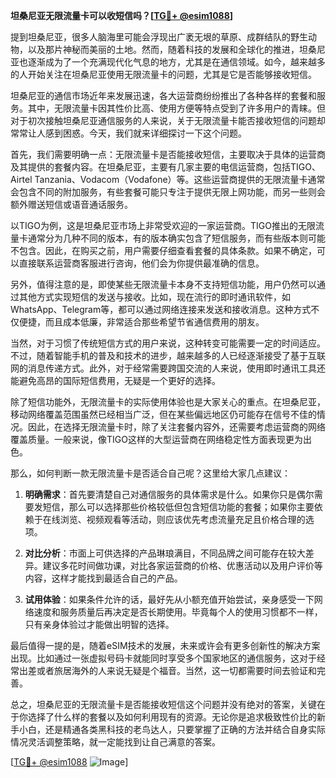**坦桑尼亚无限流量卡可以收短信吗？[[TG💪+ @esim1088](https://t.me/s/esim1088)]**

提到坦桑尼亚，很多人脑海里可能会浮现出广袤无垠的草原、成群结队的野生动物，以及那片神秘而美丽的土地。然而，随着科技的发展和全球化的推进，坦桑尼亚也逐渐成为了一个充满现代化气息的地方，尤其是在通信领域。如今，越来越多的人开始关注在坦桑尼亚使用无限流量卡的问题，尤其是它是否能够接收短信。

坦桑尼亚的通信市场近年来发展迅速，各大运营商纷纷推出了各种各样的套餐和服务。其中，无限流量卡因其性价比高、使用方便等特点受到了许多用户的青睐。但对于初次接触坦桑尼亚通信服务的人来说，关于无限流量卡能否接收短信的问题却常常让人感到困惑。今天，我们就来详细探讨一下这个问题。

首先，我们需要明确一点：无限流量卡是否能接收短信，主要取决于具体的运营商及其提供的套餐内容。在坦桑尼亚，主要有几家主要的电信运营商，包括TIGO、Airtel Tanzania、Vodacom（Vodafone）等。这些运营商提供的无限流量卡通常会包含不同的附加服务，有些套餐可能只专注于提供无限上网功能，而另一些则会额外赠送短信或语音通话服务。

以TIGO为例，这是坦桑尼亚市场上非常受欢迎的一家运营商。TIGO推出的无限流量卡通常分为几种不同的版本，有的版本确实包含了短信服务，而有些版本则可能不包含。因此，在购买之前，用户需要仔细查看套餐的具体条款。如果不确定，可以直接联系运营商客服进行咨询，他们会为你提供最准确的信息。

另外，值得注意的是，即使某些无限流量卡本身不支持短信功能，用户仍然可以通过其他方式实现短信的发送与接收。比如，现在流行的即时通讯软件，如WhatsApp、Telegram等，都可以通过网络连接来发送和接收消息。这种方式不仅便捷，而且成本低廉，非常适合那些希望节省通信费用的朋友。

当然，对于习惯了传统短信方式的用户来说，这种转变可能需要一定的时间适应。不过，随着智能手机的普及和技术的进步，越来越多的人已经逐渐接受了基于互联网的消息传递方式。此外，对于经常需要跨国交流的人来说，使用即时通讯工具还能避免高昂的国际短信费用，无疑是一个更好的选择。

除了短信功能外，无限流量卡的实际使用体验也是大家关心的重点。在坦桑尼亚，移动网络覆盖范围虽然已经相当广泛，但在某些偏远地区仍可能存在信号不佳的情况。因此，在选择无限流量卡时，除了关注套餐内容外，还需要考虑运营商的网络覆盖质量。一般来说，像TIGO这样的大型运营商在网络稳定性方面表现更为出色。

那么，如何判断一款无限流量卡是否适合自己呢？这里给大家几点建议：

1. **明确需求**：首先要清楚自己对通信服务的具体需求是什么。如果你只是偶尔需要发短信，那么可以选择那些价格较低但包含短信功能的套餐；如果你主要依赖于在线浏览、视频观看等活动，则应该优先考虑流量充足且价格合理的选项。

2. **对比分析**：市面上可供选择的产品琳琅满目，不同品牌之间可能存在较大差异。建议多花时间做功课，对比各家运营商的价格、优惠活动以及用户评价等内容，这样才能找到最适合自己的产品。

3. **试用体验**：如果条件允许的话，最好先从小额充值开始尝试，亲身感受一下网络速度和服务质量后再决定是否长期使用。毕竟每个人的使用习惯都不一样，只有亲身体验过才能做出明智的选择。

最后值得一提的是，随着eSIM技术的发展，未来或许会有更多创新性的解决方案出现。比如通过一张虚拟号码卡就能同时享受多个国家地区的通信服务，这对于经常出差或者旅居海外的人来说无疑是个福音。当然，这一切都需要时间去验证和完善。

总之，坦桑尼亚的无限流量卡是否能接收短信这个问题并没有绝对的答案，关键在于你选择了什么样的套餐以及如何利用现有的资源。无论你是追求极致性价比的新手小白，还是精通各类黑科技的老鸟达人，只要掌握了正确的方法并结合自身实际情况灵活调整策略，就一定能找到让自己满意的答案。

[[TG💪+ @esim1088](https://t.me/s/esim1088) ![Image](https://i.postimg.cc/4NQfJmqS/Snipaste-2025-05-13-00-14-12.png)]